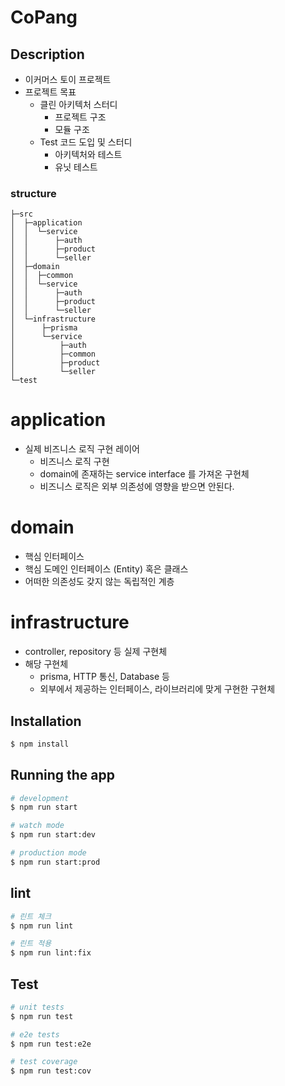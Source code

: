 # CoPang

## Description
    
* 이커머스 토이 프로젝트
* 프로젝트 목표
    * 클린 아키텍처 스터디 
        * 프로젝트 구조  
        * 모듈 구조 
    * Test 코드 도입 및 스터디
        * 아키텍처와 테스트
        * 유닛 테스트

### structure
```                             
├─src                            
│  ├─application                 
│  │  └─service                  
│  │      ├─auth                            
│  │      ├─product              
│  │      └─seller
│  ├─domain
│  │  ├─common
│  │  └─service
│  │      ├─auth
│  │      ├─product
│  │      └─seller
│  └─infrastructure
│      ├─prisma
│      └─service
│          ├─auth
│          ├─common
│          ├─product
│          └─seller
└─test
```

# application 

- 실제 비즈니스 로직 구현 레이어
    - 비즈니스 로직 구현 
    - domain에 존재하는 service interface 를 가져온 구현체
    - 비즈니스 로직은 외부 의존성에 영향을 받으면 안된다. 

# domain
- 핵심 인터페이스
- 핵심 도메인 인터페이스 (Entity) 혹은 클래스
- 어떠한 의존성도 갖지 않는 독립적인 계층 

# infrastructure
- controller, repository 등 실제 구현체
- 해당 구현체
    - prisma, HTTP 통신, Database 등
    - 외부에서 제공하는 인터페이스, 라이브러리에 맞게 구현한 구현체




## Installation

```bash
$ npm install
```

## Running the app

```bash
# development
$ npm run start

# watch mode
$ npm run start:dev

# production mode
$ npm run start:prod
```

## lint

```bash
# 린트 체크
$ npm run lint

# 린트 적용 
$ npm run lint:fix
```

## Test

```bash
# unit tests
$ npm run test

# e2e tests
$ npm run test:e2e

# test coverage
$ npm run test:cov
```
